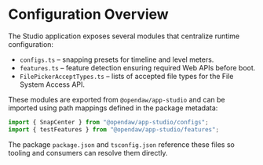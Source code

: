 # Configuration Overview

The Studio application exposes several modules that centralize runtime configuration:

- `configs.ts` – snapping presets for timeline and level meters.
- `features.ts` – feature detection ensuring required Web APIs before boot.
- `FilePickerAcceptTypes.ts` – lists of accepted file types for the File System Access API.

These modules are exported from `@opendaw/app-studio` and can be imported using path mappings defined in the package metadata:

```ts
import { SnapCenter } from "@opendaw/app-studio/configs";
import { testFeatures } from "@opendaw/app-studio/features";
```

The package `package.json` and `tsconfig.json` reference these files so tooling and
consumers can resolve them directly.
